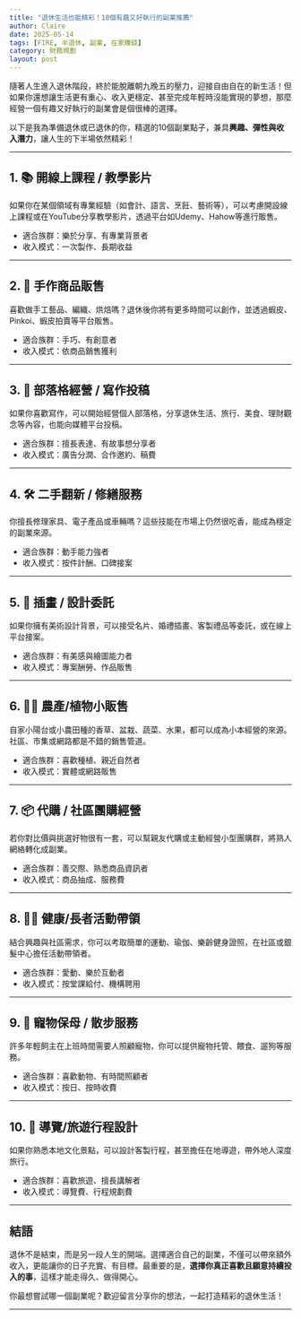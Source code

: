 ```yaml
---
title: "退休生活也能精彩！10個有趣又好執行的副業推薦"
author: Claire
date: 2025-05-14
tags: [FIRE, 半退休, 副業, 在家賺錢]
category: 財務規劃
layout: post
---
```


隨著人生進入退休階段，終於能脫離朝九晚五的壓力，迎接自由自在的新生活！但如果你還想讓生活更有重心、收入更穩定、甚至完成年輕時沒能實現的夢想，那麼經營一個有趣又好執行的副業會是個很棒的選擇。

以下是我為準備退休或已退休的你，精選的10個副業點子，兼具**興趣、彈性與收入潛力**，讓人生的下半場依然精彩！

---

## 1. 📚 開線上課程 / 教學影片

如果你在某個領域有專業經驗（如會計、語言、烹飪、藝術等），可以考慮開設線上課程或在YouTube分享教學影片，透過平台如Udemy、Hahow等進行販售。

- 適合族群：樂於分享、有專業背景者  
- 收入模式：一次製作、長期收益

---

## 2. 🍞 手作商品販售

喜歡做手工藝品、編織、烘焙嗎？退休後你將有更多時間可以創作，並透過蝦皮、Pinkoi、蝦皮拍賣等平台販售。

- 適合族群：手巧、有創意者  
- 收入模式：依商品銷售獲利

---

## 3. 📝 部落格經營 / 寫作投稿

如果你喜歡寫作，可以開始經營個人部落格，分享退休生活、旅行、美食、理財觀念等內容，也能向媒體平台投稿。

- 適合族群：擅長表達、有故事想分享者  
- 收入模式：廣告分潤、合作邀約、稿費

---

## 4. 🛠 二手翻新 / 修繕服務

你擅長修理家具、電子產品或車輛嗎？這些技能在市場上仍然很吃香，能成為穩定的副業來源。

- 適合族群：動手能力強者  
- 收入模式：按件計酬、口碑接案

---

## 5. 🎨 插畫 / 設計委託

如果你擁有美術設計背景，可以接受名片、婚禮插畫、客製禮品等委託，或在線上平台接案。

- 適合族群：有美感與繪圖能力者  
- 收入模式：專案酬勞、作品販售

---

## 6. 🧑‍🌾 農產/植物小販售

自家小陽台或小農田種的香草、盆栽、蔬菜、水果，都可以成為小本經營的來源。社區、市集或網路都是不錯的銷售管道。

- 適合族群：喜歡種植、親近自然者  
- 收入模式：實體或網路販售

---

## 7. 📦 代購 / 社區團購經營

若你對比價與挑選好物很有一套，可以幫親友代購或主動經營小型團購群，將熟人網絡轉化成副業。

- 適合族群：善交際、熟悉商品資訊者  
- 收入模式：商品抽成、服務費

---

## 8. 🧘‍♀️ 健康/長者活動帶領

結合興趣與社區需求，你可以考取簡單的運動、瑜伽、樂齡健身證照，在社區或銀髮中心擔任活動帶領者。

- 適合族群：愛動、樂於互動者  
- 收入模式：按堂課給付、機構聘用

---

## 9. 🐶 寵物保母 / 散步服務

許多年輕飼主在上班時間需要人照顧寵物，你可以提供寵物托管、餵食、遛狗等服務。

- 適合族群：喜歡動物、有時間照顧者  
- 收入模式：按日、按時收費

---

## 10. 🚗 導覽/旅遊行程設計

如果你熟悉本地文化景點，可以設計客製行程，甚至擔任在地導遊，帶外地人深度旅行。

- 適合族群：喜歡旅遊、擅長講解者  
- 收入模式：導覽費、行程規劃費

---

## 結語

退休不是結束，而是另一段人生的開端。選擇適合自己的副業，不僅可以帶來額外收入，更能讓你的日子充實、有目標。最重要的是，**選擇你真正喜歡且願意持續投入的事**，這樣才能走得久、做得開心。

你最想嘗試哪一個副業呢？歡迎留言分享你的想法，一起打造精彩的退休生活！

---

